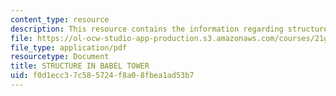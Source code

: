 ```yaml
---
content_type: resource
description: This resource contains the information regarding structure in Babel tower.
file: https://ol-ocw-studio-app-production.s3.amazonaws.com/courses/21g-017-germany-and-its-european-context-fall-2002/f0d1ecc37c585724f8a08fbea1ad53b7_MIT21G_017F02_lec_4_1.pdf
file_type: application/pdf
resourcetype: Document
title: STRUCTURE IN BABEL TOWER
uid: f0d1ecc3-7c58-5724-f8a0-8fbea1ad53b7
---
```

